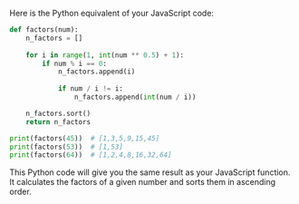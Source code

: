 Here is the Python equivalent of your JavaScript code:

```python
def factors(num):
    n_factors = []
    
    for i in range(1, int(num ** 0.5) + 1):
        if num % i == 0:
            n_factors.append(i)
            
            if num / i != i:
                n_factors.append(int(num / i))

    n_factors.sort()
    return n_factors

print(factors(45))  # [1,3,5,9,15,45] 
print(factors(53))  # [1,53] 
print(factors(64))  # [1,2,4,8,16,32,64]
```

This Python code will give you the same result as your JavaScript function. It calculates the factors of a given number and sorts them in ascending order.
